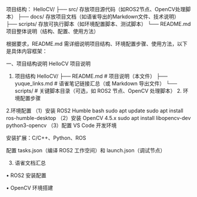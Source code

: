 项目结构：
HelloCV/
├── src/          存放项目源代码（如ROS2节点、OpenCV处理脚本）
├── docs/         存放项目文档（如语雀导出的Markdown文件、技术说明）
├── scripts/      存放可执行脚本（如环境配置脚本、测试脚本）
└── README.md     项目整体说明（结构、配置、使用方法）

根据要求，README.md 需详细说明项目结构、环境配置步骤、使用方法，以下是具体内容框架：

一、项目结构说明
HelloCV 项目说明

 1. 项目结构
HelloCV/
├── README.md          # 项目说明（本文件）
├── yuque_links.md     # 语雀笔记链接汇总（或 Markdown 导出文件）
└── scripts/           # 关键脚本目录（可选，如 ROS2 节点、OpenCV 处理脚本） 2. 环境配置步骤

2.环境配置
（1）安装 ROS2 Humble
bash
sudo apt update
sudo apt install ros-humble-desktop
（2）安装 OpenCV 4.5.x
sudo apt install libopencv-dev python3-opencv
（3）配置 VS Code 开发环境

安装扩展：C/C++、Python、ROS

配置 tasks.json（编译 ROS2 工作空间）和 launch.json（调试节点）

3. 语雀文档汇总

• ROS2 安装配置

• OpenCV 环境搭建
